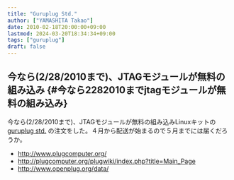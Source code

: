 ```yaml
---
title: "Guruplug Std."
author: ["YAMASHITA Takao"]
date: 2010-02-18T20:00:00+09:00
lastmod: 2024-03-20T18:34:34+09:00
tags: ["guruplug"]
draft: false
---
```


## 今なら(2/28/2010まで)、JTAGモジュールが無料の組み込み {#今なら2282010までjtagモジュールが無料の組み込み}

今なら(2/28/2010まで)、JTAGモジュールが無料の組み込みLinuxキットの
[guruplug
std.](http://www.globalscaletechnologies.com/p-31-guruplug-server-standard.aspx) の注文をした。４月から配送が始まるので５月までには届くだろうか。

-   <http://www.plugcomputer.org/>
-   <http://plugcomputer.org/plugwiki/index.php?title=Main_Page>
-   <http://www.openplug.org/data/>
